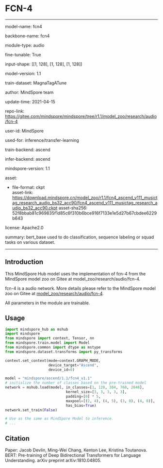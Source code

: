 # FCN-4

---

model-name: fcn4

backbone-name: fcn4

module-type: audio

fine-tunable: True

input-shape: [[1, 128], [1, 128], [1, 128]]

model-version: 1.1

train-dataset: MagnaTagATune

author: MindSpore team

update-time: 2021-04-15

repo-link: <https://gitee.com/mindspore/mindspore/tree/r1.1/model_zoo/research/audio/fcn-4>

user-id: MindSpore

used-for: inference/transfer-learning

train-backend: ascend

infer-backend: ascend

mindspore-version: 1.1

asset:

  -
    file-format: ckpt  
    asset-link: <https://download.mindspore.cn/model_zoo/r1.1/fcn4_ascend_v111_musictag_research_audio_bs32_acc90/fcn4_ascend_v111_musictag_research_audio_bs32_acc90.ckpt>
    asset-sha256: 52f8bbab81c969835f1d85c6f310b6bce916f7133e1e5d27b67cbdee6229b643

license: Apache2.0

summary: bert_base used to do classification, sequence labeling or squad tasks on various dataset.

---

## Introduction

This MindSpore Hub model uses the implementation of fcn-4 from the MindSpore model zoo on Gitee at model_zoo/research/audio/fcn-4.

fcn-4 is a audio network. More details please refer to the MindSpore model zoo on Gitee at [model_zoo/research/audio/fcn-4](https://gitee.com/mindspore/mindspore/blob/r1.1/model_zoo/research/audio/fcn-4/README.md).

All parameters in the module are trainable.

## Usage

```python
import mindspore_hub as mshub
import mindspore
from mindspore import context, Tensor, nn
from mindspore.train.model import Model
from mindspore.common import dtype as mstype
from mindspore.dataset.transforms import py_transforms

context.set_context(mode=context.GRAPH_MODE,
                    device_target="Ascend",
                    device_id=0)

model = "mindspore/ascend/1.1/fcn4_v1.1"
# initialize the number of classes based on the pre-trained model
network = mshub.load(model, in_classes=[1, 128, 384, 768, 2048],
                            kernel_size=[3, 3, 3, 3, 3],
                            padding=[0] * 5,
                            maxpool=[(2, 4), (4, 5), (3, 8), (4, 8)],
                            has_bias=True)
network.set_train(False)

# Use as the same as MindSpore Model to inference.
# ...
```

## Citation

Paper: Jacob Devlin, Ming-Wei Chang, Kenton Lee, Kristina Toutanova. BERT: Pre-training of Deep Bidirectional Transformers for Language Understanding. arXiv preprint arXiv:1810.04805.
